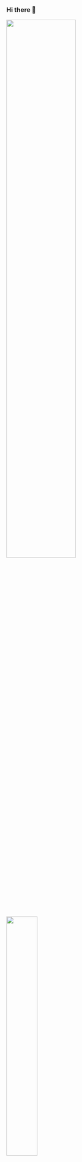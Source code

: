 ### Hi there 👋
<img src="https://github-readme-stats.vercel.app/api?username=ahlamalefishat96&show_icons=true&theme=dark&include_all_commits=true&count_private=true&langs_count=true" width="60%" />

<img src="https://github-readme-stats.vercel.app/api/top-langs/?username=anuraghazra&layout=compact&theme=dark" width="40%" height="40%" />
<!--
**ahlamalefishat96/ahlamalefishat96** is a ✨ _special_ ✨ repository because its `README.md` (this file) appears on your GitHub profile.

Here are some ideas to get you started:

- 🔭 I’m currently working on ...
- 🌱 I’m currently learning ...
- 👯 I’m looking to collaborate on ...
- 🤔 I’m looking for help with ...
- 💬 Ask me about ...
- 📫 How to reach me: ...
- 😄 Pronouns: ...
- ⚡ Fun fact: ...
-->
